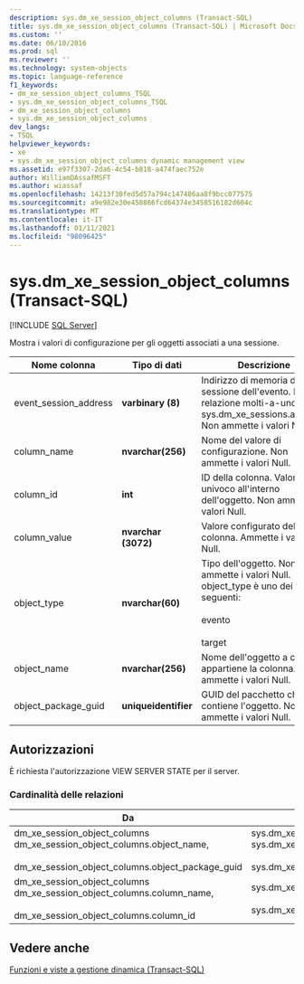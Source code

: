 ```yaml
---
description: sys.dm_xe_session_object_columns (Transact-SQL)
title: sys.dm_xe_session_object_columns (Transact-SQL) | Microsoft Docs
ms.custom: ''
ms.date: 06/10/2016
ms.prod: sql
ms.reviewer: ''
ms.technology: system-objects
ms.topic: language-reference
f1_keywords:
- dm_xe_session_object_columns_TSQL
- sys.dm_xe_session_object_columns_TSQL
- dm_xe_session_object_columns
- sys.dm_xe_session_object_columns
dev_langs:
- TSQL
helpviewer_keywords:
- xe
- sys.dm_xe_session_object_columns dynamic management view
ms.assetid: e97f3307-2da6-4c54-b818-a474faec752e
author: WilliamDAssafMSFT
ms.author: wiassaf
ms.openlocfilehash: 14213f30fed5d57a794c147486aa8f9bcc077575
ms.sourcegitcommit: a9e982e30e458866fcd64374e3458516182d604c
ms.translationtype: MT
ms.contentlocale: it-IT
ms.lasthandoff: 01/11/2021
ms.locfileid: "98096425"
---
```

# <a name="sysdm_xe_session_object_columns-transact-sql"></a>sys.dm_xe_session_object_columns (Transact-SQL)
[!INCLUDE [SQL Server](../../includes/applies-to-version/sqlserver.md)]

  Mostra i valori di configurazione per gli oggetti associati a una sessione.  
  
|Nome colonna|Tipo di dati|Descrizione|  
|-----------------|---------------|-----------------|  
|event_session_address|**varbinary (8)**|Indirizzo di memoria della sessione dell'evento. Ha una relazione molti-a-uno con sys.dm_xe_sessions.address. Non ammette i valori Null.|  
|column_name|**nvarchar(256)**|Nome del valore di configurazione. Non ammette i valori Null.|  
|column_id|**int**|ID della colonna. Valore univoco all'interno dell'oggetto. Non ammette i valori Null.|  
|column_value|**nvarchar (3072)**|Valore configurato della colonna. Ammette i valori Null.|  
|object_type|**nvarchar(60)**|Tipo dell'oggetto. Non ammette i valori Null. object_type è uno dei seguenti:<br /><br /> evento<br /><br /> target|  
|object_name|**nvarchar(256)**|Nome dell'oggetto a cui appartiene la colonna. Non ammette i valori Null.|  
|object_package_guid|**uniqueidentifier**|GUID del pacchetto che contiene l'oggetto. Non ammette i valori Null.|  
  
## <a name="permissions"></a>Autorizzazioni  
 È richiesta l'autorizzazione VIEW SERVER STATE per il server.  
  
### <a name="relationship-cardinalities"></a>Cardinalità delle relazioni  
  
|Da|A|Relationship|  
|----------|--------|------------------|  
|dm_xe_session_object_columns dm_xe_session_object_columns.object_name,<br /><br /> dm_xe_session_object_columns.object_package_guid|sys.dm_xe_objects sys.dm_xe_objects.package_guid,<br /><br /> sys.dm_xe_objects.name|Molti-a-uno|  
|dm_xe_session_object_columns dm_xe_session_object_columns.column_name,<br /><br /> dm_xe_session_object_columns.column_id|sys.dm_xe_object_columns. Name,<br /><br /> sys.dm_xe_object_columns.column_id|Molti-a-uno|  
  
## <a name="see-also"></a>Vedere anche  
 [Funzioni e viste a gestione dinamica &#40;Transact-SQL&#41;](~/relational-databases/system-dynamic-management-views/system-dynamic-management-views.md)  
  
  

